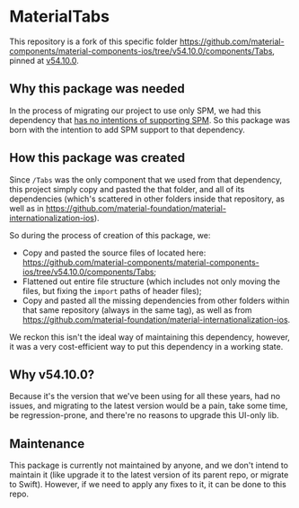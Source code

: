 # MaterialTabs

This repository is a fork of this specific folder https://github.com/material-components/material-components-ios/tree/v54.10.0/components/Tabs, pinned at [v54.10.0](https://github.com/material-components/material-components-ios/releases/tag/v54.10.0).

## Why this package was needed

In the process of migrating our project to use only SPM, we had this dependency that [has no intentions of supporting SPM](https://github.com/material-components/material-components-ios/issues/7559#issuecomment-894375323). So this package was born with the intention to add SPM support to that dependency.

## How this package was created

Since `/Tabs` was the only component that we used from that dependency, this project simply copy and pasted the that folder, and all of its dependencies (which's scattered in other folders inside that repository, as well as in https://github.com/material-foundation/material-internationalization-ios). 

So during the process of creation of this package, we:

- Copy and pasted the source files of located here: https://github.com/material-components/material-components-ios/tree/v54.10.0/components/Tabs;
- Flattened out entire file structure (which includes not only moving the files, but fixing the `import` paths of header files);
- Copy and pasted all the missing dependencies from other folders within that same repository (always in the same tag), as well as from https://github.com/material-foundation/material-internationalization-ios.

We reckon this isn't the ideal way of maintaining this dependency, however, it was a very cost-efficient way to put this dependency in a working state.

## Why v54.10.0?

Because it's the version that we've been using for all these years, had no issues, and migrating to the latest version would be a pain, take some time, be regression-prone, and there're no reasons to upgrade this UI-only lib.

## Maintenance

This package is currently not maintained by anyone, and we don't intend to maintain it (like upgrade it to the latest version of its parent repo, or migrate to Swift). However, if we need to apply any fixes to it, it can be done to this repo.

